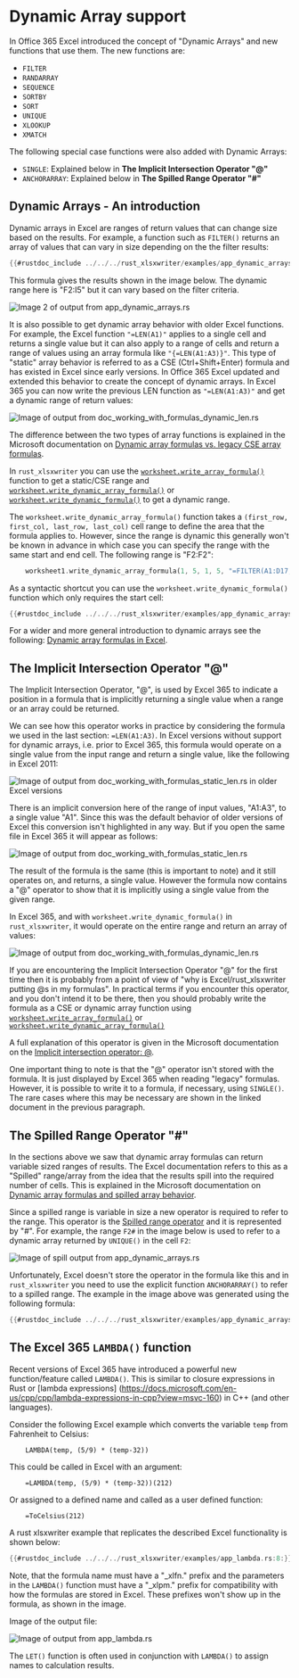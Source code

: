 # Dynamic Array support


In Office 365 Excel introduced the concept of "Dynamic Arrays" and new functions
that use them. The new functions are:

- `FILTER`
- `RANDARRAY`
- `SEQUENCE`
- `SORTBY`
- `SORT`
- `UNIQUE`
- `XLOOKUP`
- `XMATCH`

The following special case functions were also added with Dynamic Arrays:

- `SINGLE`: Explained below in **The Implicit Intersection Operator "@"**
- `ANCHORARRAY`:  Explained below in **The Spilled Range Operator "#"**


## Dynamic Arrays - An introduction

Dynamic arrays in Excel are ranges of return values that can change size based
on the results. For example, a function such as `FILTER()` returns an array of
values that can vary in size depending on the the filter results:

```rust
{{#rustdoc_include ../../../rust_xlsxwriter/examples/app_dynamic_arrays.rs:29}}
```

This formula gives the results shown in the image below. The dynamic range
here is "F2:I5" but it can vary based on the filter criteria.

![Image 2 of output from app_dynamic_arrays.rs](../../images/dynamic_arrays02.png)

It is also possible to get dynamic array behavior with older Excel functions.
For example, the Excel function `"=LEN(A1)"` applies to a single cell and
returns a single value but it can also apply to a range of cells and return a
range of values using an array formula like `"{=LEN(A1:A3)}"`. This type of
"static" array behavior is referred to as a CSE (Ctrl+Shift+Enter) formula and
has existed in Excel since early versions. In Office 365 Excel updated and
extended this behavior to create the concept of dynamic arrays. In Excel 365 you
can now write the previous LEN function as `"=LEN(A1:A3)"` and get a dynamic
range of return values:

![Image of output from doc_working_with_formulas_dynamic_len.rs](../../images/intersection03.png)

The difference between the two types of array functions is explained in the
Microsoft documentation on [Dynamic array formulas vs. legacy CSE array
formulas].

 In `rust_xlsxwriter` you can use the [`worksheet.write_array_formula()`]
function to get a static/CSE range and
[`worksheet.write_dynamic_array_formula()`] or
[`worksheet.write_dynamic_formula()`] to get a dynamic range.

[`worksheet.write_array_formula()`]: https://docs.rs/rust_xlsxwriter/latest/rust_xlsxwriter/struct.Worksheet.html#method.write_array_formula
[`worksheet.write_dynamic_formula()`]: https://docs.rs/rust_xlsxwriter/latest/rust_xlsxwriter/struct.Worksheet.html#method.write_dynamic_formula
[`worksheet.write_dynamic_array_formula()`]: https://docs.rs/rust_xlsxwriter/latest/rust_xlsxwriter/struct.Worksheet.html#method.write_dynamic_array_formula

[Dynamic array formulas in Excel]: https://exceljet.net/dynamic-array-formulas-in-excel
[Dynamic array formulas vs. legacy CSE array formulas]: https://support.microsoft.com/en-us/office/dynamic-array-formulas-vs-legacy-cse-array-formulas-ca421f1b-fbb2-4c99-9924-df571bd4f1b4

The `worksheet.write_dynamic_array_formula()` function takes a `(first_row,
first_col, last_row, last_col)` cell range to define the area that the formula
applies to. However, since the range is dynamic this generally won't be known in
advance in which case you can specify the range with the same start and end
cell. The following range is "F2:F2":

```rust
    worksheet1.write_dynamic_array_formula(1, 5, 1, 5, "=FILTER(A1:D17,C1:C17=K2)")?;
```
As a syntactic shortcut you can use the `worksheet.write_dynamic_formula()`
function which only requires the start cell:

```rust
{{#rustdoc_include ../../../rust_xlsxwriter/examples/app_dynamic_arrays.rs:29}}
```

For a wider and more general introduction to dynamic arrays see the following:
[Dynamic array formulas in Excel].


## The Implicit Intersection Operator "@"

The Implicit Intersection Operator, "@", is used by Excel 365 to indicate a
position in a formula that is implicitly returning a single value when a range
or an array could be returned.

We can see how this operator works in practice by considering the formula we
used in the last section: `=LEN(A1:A3)`. In Excel versions without support for
dynamic arrays, i.e. prior to Excel 365, this formula would operate on a single
value from the input range and return a single value, like the following in
Excel 2011:

![Image of output from doc_working_with_formulas_static_len.rs in older Excel versions](../../images/intersection01.png)


There is an implicit conversion here of the range of input values, "A1:A3", to a
single value "A1". Since this was the default behavior of older versions of
Excel this conversion isn't highlighted in any way. But if you open the same
file in Excel 365 it will appear as follows:

![Image of output from doc_working_with_formulas_static_len.rs](../../images/intersection02.png)


The result of the formula is the same (this is important to note) and it still
operates on, and returns, a single value. However the formula now contains a "@"
operator to show that it is implicitly using a single value from the given
range.

In Excel 365, and with `worksheet.write_dynamic_formula()` in `rust_xlsxwriter`,
it would operate on the entire range and return an array of values:

![Image of output from doc_working_with_formulas_dynamic_len.rs](../../images/intersection03.png)


If you are encountering the Implicit Intersection Operator "@" for the first
time then it is probably from a point of view of "why is Excel/rust_xlsxwriter
putting @s in my formulas". In practical terms if you encounter this operator,
and you don't intend it to be there, then you should probably write the formula
as a CSE or dynamic array function using [`worksheet.write_array_formula()`] or
[`worksheet.write_dynamic_array_formula()`]


A full explanation of this operator is given in the Microsoft documentation on
the [Implicit intersection operator: @].

[Implicit intersection operator: @]: https://support.microsoft.com/en-us/office/implicit-intersection-operator-ce3be07b-0101-4450-a24e-c1c999be2b34?ui=en-us&rs=en-us&ad=us>

One important thing to note is that the "@" operator isn't stored with the
formula. It is just displayed by Excel 365 when reading "legacy" formulas.
However, it is possible to write it to a formula, if necessary, using
`SINGLE()`. The rare cases where this may be necessary are shown in the linked
document in the previous paragraph.


## The Spilled Range Operator "#"

In the sections above we saw that dynamic array formulas can return variable
sized ranges of results. The Excel documentation refers to this as a "Spilled"
range/array from the idea that the results spill into the required number of
cells. This is explained in the Microsoft documentation on [Dynamic array
formulas and spilled array behavior].

[Dynamic array formulas and spilled array behavior]: https://support.microsoft.com/en-us/office/dynamic-array-formulas-and-spilled-array-behavior-205c6b06-03ba-4151-89a1-87a7eb36e531


Since a spilled range is variable in size a new operator is required to refer to
the range. This operator is the [Spilled range operator] and it is represented
by "#". For example, the range `F2#` in the image below is used to refer to a
dynamic array returned by `UNIQUE()` in the cell `F2`:

[Spilled range operator]: https://support.microsoft.com/en-us/office/spilled-range-operator-3dd5899f-bca2-4b9d-a172-3eae9ac22efd

![Image of spill output from app_dynamic_arrays.rs](../../images/spill01.png)

Unfortunately, Excel doesn't store the operator in the formula like this and in
`rust_xlsxwriter` you need to use the explicit function `ANCHORARRAY()` to refer
to a spilled range. The example in the image above was generated using the
following formula:

```rust
{{#rustdoc_include ../../../rust_xlsxwriter/examples/app_dynamic_arrays.rs:205}}
```

## The Excel 365 `LAMBDA()` function

Recent versions of Excel 365 have introduced a powerful new function/feature
called `LAMBDA()`. This is similar to closure expressions in Rust or [lambda
expressions]
(https://docs.microsoft.com/en-us/cpp/cpp/lambda-expressions-in-cpp?view=msvc-160)
in C++ (and other languages).

Consider the following Excel example which converts the variable `temp` from
Fahrenheit to Celsius:

```
    LAMBDA(temp, (5/9) * (temp-32))
```

This could be called in Excel with an argument:

```
    =LAMBDA(temp, (5/9) * (temp-32))(212)
```

Or assigned to a defined name and called as a user defined function:

```
    =ToCelsius(212)
```

A rust xlsxwriter example that replicates the described Excel functionality is
shown below:


```rust
{{#rustdoc_include ../../../rust_xlsxwriter/examples/app_lambda.rs:8:}}
```

Note, that the formula name must have a "_xlfn." prefix and the parameters in
the `LAMBDA()` function must have a "_xlpm."  prefix for compatibility with how
the formulas are stored in Excel. These prefixes won't show up in the formula,
as shown in the image.

Image of the output file:

![Image of output from app_lambda.rs](../../images/app_lambda.png)

The `LET()` function is often used in conjunction with `LAMBDA()` to assign
names to calculation results.
